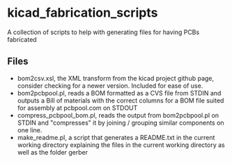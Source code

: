 # kicad_fabrication_scripts
A collection of scripts to help with generating files for having PCBs fabricated


## Files

* bom2csv.xsl, the XML transform from the kicad project github page, consider checking for a newer version. Included for ease of use.
* bom2pcbpool.pl, reads a BOM formatted as a CVS file from STDIN and outputs a Bill of materials with the correct columns for a BOM file suited for assembly at pcbpool.com on STDOUT
* compress_pcbpool_bom.pl, reads the output from bom2pcbpool.pl on STDIN and "compresses" it by joining / grouping similar components on one line.
* make_readme.pl, a script that generates a README.txt in the current working directory explaining the files in the current working directory as well as the folder gerber